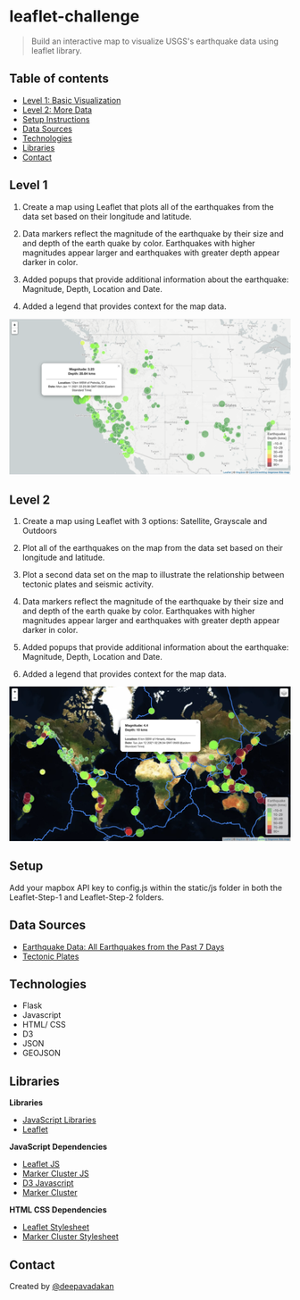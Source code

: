 # leaflet-challenge

>  Build an interactive  map to visualize USGS's earthquake data using leaflet library.


## Table of contents
* [Level 1: Basic Visualization](#level-1)
* [Level 2: More Data](#level-2)
* [Setup Instructions](#setup)
* [Data Sources](#data-sources)
* [Technologies](#technologies)
* [Libraries](#libraries)
* [Contact](#Contact)


## Level 1

1.  Create a map using Leaflet that plots all of the earthquakes from the data set based on their longitude and latitude.

2.  Data markers reflect the magnitude of the earthquake by their size and and depth of the earth quake by color. Earthquakes with higher magnitudes appear larger and earthquakes with greater depth appear darker in color.

3.  Added popups that provide additional information about the earthquake: Magnitude, Depth, Location and Date.

4.  Added a legend that provides context for the map data.

![Map 1](images/map1.png)


## Level 2

1.  Create a map using Leaflet with 3 options: Satellite, Grayscale and Outdoors

2.  Plot all of the earthquakes on the map from the data set based on their longitude and latitude.

3.  Plot a second data set on the map to illustrate the relationship between tectonic plates and seismic activity.

4.  Data markers reflect the magnitude of the earthquake by their size and and depth of the earth quake by color. Earthquakes with higher magnitudes appear larger and earthquakes with greater depth appear darker in color.

5.  Added popups that provide additional information about the earthquake: Magnitude, Depth, Location and Date.

6.  Added a legend that provides context for the map data.

![Map 2](images/map2.png)


## Setup
Add your mapbox API key to config.js within the static/js folder in both the Leaflet-Step-1 and Leaflet-Step-2 folders.


## Data Sources
- [Earthquake Data: All Earthquakes from the Past 7 Days](https://earthquake.usgs.gov/earthquakes/feed/v1.0/summary/all_week.geojson)
- [Tectonic Plates](https://raw.githubusercontent.com/fraxen/tectonicplates/master/GeoJSON/PB2002_boundaries.json)

## Technologies
* Flask
* Javascript
* HTML/ CSS
* D3
* JSON
* GEOJSON

## Libraries 
**Libraries**
* [JavaScript Libraries](https://medium.com/javascript-in-plain-english/best-javascript-data-visualization-libraries-for-2020-15291919a176)
* [Leaflet](https://leafletjs.com/)

**JavaScript Dependencies**
* [Leaflet JS](https://unpkg.com/leaflet@1.6.0/dist/leaflet.js)
* [Marker Cluster JS](https://unpkg.com/leaflet.markercluster@1.0.3/dist/leaflet.markercluster.js)
* [D3 Javascript](https://cdnjs.cloudflare.com/ajax/libs/d3/4.2.3/d3.min.js)
* [Marker Cluster](https://unpkg.com/leaflet.markercluster@1.0.3/dist/leaflet.markercluster.js)

**HTML CSS Dependencies**
* [Leaflet Stylesheet](https://unpkg.com/leaflet@1.6.0/dist/leaflet.css)
* [Marker Cluster Stylesheet](https://unpkg.com/leaflet.markercluster@1.0.3/dist/MarkerCluster.css)

## Contact
Created by [@deepavadakan](https://github.com/)